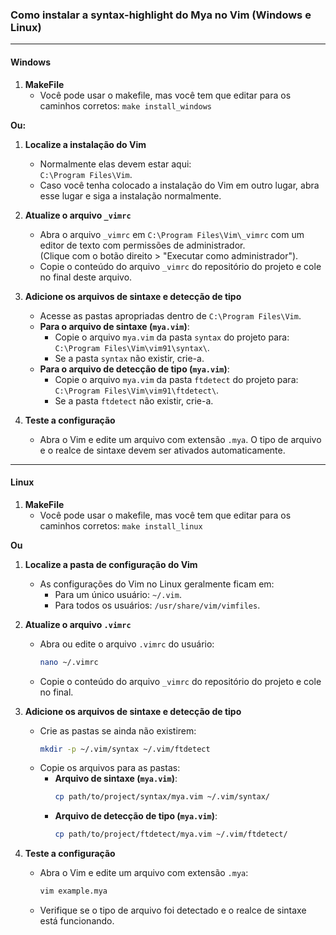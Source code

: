 ### **Como instalar a syntax-highlight do Mya no Vim (Windows e Linux)**

------------------------------------------------------------------------

#### **Windows**

1. **MakeFile** 
   - Você pode usar o makefile, mas você tem que editar para os caminhos corretos:
   `make install_windows`

**Ou:**

1. **Localize a instalação do Vim**  
   - Normalmente elas devem estar aqui:  
     `C:\Program Files\Vim`.
   - Caso você tenha colocado a instalação do Vim em outro lugar, abra esse lugar e siga a instalação normalmente.

2. **Atualize o arquivo `_vimrc`**  
   - Abra o arquivo `_vimrc` em `C:\Program Files\Vim\_vimrc` com um editor de texto com permissões de administrador.  
     (Clique com o botão direito > "Executar como administrador").  
   - Copie o conteúdo do arquivo `_vimrc` do repositório do projeto e cole no final deste arquivo.

3. **Adicione os arquivos de sintaxe e detecção de tipo**  
   - Acesse as pastas apropriadas dentro de `C:\Program Files\Vim`.  
   - **Para o arquivo de sintaxe (`mya.vim`)**:  
     - Copie o arquivo `mya.vim` da pasta `syntax` do projeto para:  
       `C:\Program Files\Vim\vim91\syntax\`.
     - Se a pasta `syntax` não existir, crie-a.    
   - **Para o arquivo de detecção de tipo (`mya.vim`)**:  
     - Copie o arquivo `mya.vim` da pasta `ftdetect` do projeto para:  
       `C:\Program Files\Vim\vim91\ftdetect\`.  
     - Se a pasta `ftdetect` não existir, crie-a.  

4. **Teste a configuração**  
   - Abra o Vim e edite um arquivo com extensão `.mya`. O tipo de arquivo e o realce de sintaxe devem ser ativados automaticamente.  

------------------------------------------------------------------------

#### **Linux**

1. **MakeFile** 
   - Você pode usar o makefile, mas você tem que editar para os caminhos corretos:
   `make install_linux`

**Ou**

1. **Localize a pasta de configuração do Vim**  
   - As configurações do Vim no Linux geralmente ficam em:  
     - Para um único usuário: `~/.vim`.  
     - Para todos os usuários: `/usr/share/vim/vimfiles`.

2. **Atualize o arquivo `.vimrc`**  
   - Abra ou edite o arquivo `.vimrc` do usuário:  
     ```bash
     nano ~/.vimrc
     ```
   - Copie o conteúdo do arquivo `_vimrc` do repositório do projeto e cole no final.  

3. **Adicione os arquivos de sintaxe e detecção de tipo**  
   - Crie as pastas se ainda não existirem:  
     ```bash
     mkdir -p ~/.vim/syntax ~/.vim/ftdetect
     ```
   - Copie os arquivos para as pastas:  
     - **Arquivo de sintaxe (`mya.vim`)**:  
       ```bash
       cp path/to/project/syntax/mya.vim ~/.vim/syntax/
       ```
     - **Arquivo de detecção de tipo (`mya.vim`)**:  
       ```bash
       cp path/to/project/ftdetect/mya.vim ~/.vim/ftdetect/
       ```

4. **Teste a configuração**  
   - Abra o Vim e edite um arquivo com extensão `.mya`:  
     ```bash
     vim example.mya
     ```
   - Verifique se o tipo de arquivo foi detectado e o realce de sintaxe está funcionando.
